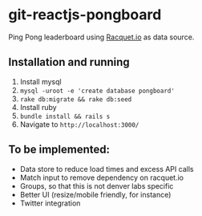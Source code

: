 # git-reactjs-pongboard
Ping Pong leaderboard using [Racquet.io](racquet.io) as data source.

## Installation and running

1. Install mysql
1. `mysql -uroot -e 'create database pongboard'`
1. `rake db:migrate && rake db:seed`
1. Install ruby
1. `bundle install && rails s`
1. Navigate to `http://localhost:3000/`

## To be implemented:

- Data store to reduce load times and excess API calls
- Match input to remove dependency on racquet.io
- Groups, so that this is not denver labs specific
- Better UI (resize/mobile friendly, for instance)
- Twitter integration
